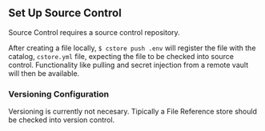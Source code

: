 ## Set Up Source Control ##

Source Control requires a source control repository.

After creating a file locally, `$ cstore push .env` will register the file with the catalog, `cstore.yml` file, expecting the file to be checked into source control. Functionality like pulling and secret injection from a remote vault will then be available.

### Versioning Configuration ###

Versioning is currently not necesary. Tipically a File Reference store should be checked into version control.